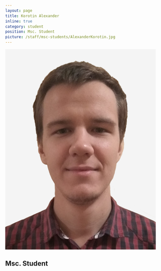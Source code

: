 ```yaml
---
layout: page
title: Korotin Alexander
inline: true
category: student
position: Msc. Student
picture: /staff/msc-students/AlexanderKorotin.jpg
---
```


![](/staff/msc-students/AlexanderKorotin.jpg)

## Msc. Student